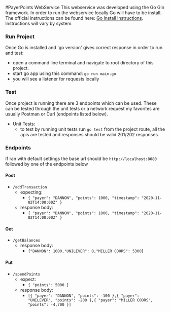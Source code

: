 #PayerPoints WebService
This webservice was developed using the Go Gin framework. In order to run the webservice locally Go will have to be
install. The official instructions can be found here: [Go Install Instructions](https://go.dev/doc/install).
Instructions will vary by system.

### Run Project
Once Go is installed and 'go version' gives correct response in order to run and test:
* open a command line terminal and navigate to root directory of this project.
* start go app using this command: `go run main.go`
* you will see a listener for requests locally

### Test
Once project is running there are 3 endpoints which can be used. These can be tested through the unit tests or a network request
my favorites are usually Postman or Curl (endpoints listed below).

* Unit Tests:
  * to test by running unit tests run `go test` from the project route, all the apis are tested and responses should be valid 201/202 responses

### Endpoints
If ran with default settings the base url should be `http://localhost:8080` followed by one of the endpoints below

#### Post
* `/addTransaction`
    * expecting: 
      * `{ "payer": "DANNON", "points": 1000, "timestamp": "2020-11-02T14:00:00Z" }`
    * response body: 
      * `{ "payer": "DANNON", "points": 1000, "timestamp": "2020-11-02T14:00:00Z" }`
#### Get
* `/getBalances`
    * response body: 
      * `{"DANNON": 1000,"UNILEVER": 0,"MILLER COORS": 5300}`
#### Put
* `/spendPoints`
    * expect: 
      * `{ "points": 5000 }`
    * response body:
      * `[{ "payer": "DANNON", "points": -100 },{ "payer": "UNILEVER", "points": -200 },{ "payer": "MILLER COORS", "points": -4,700 }]`



